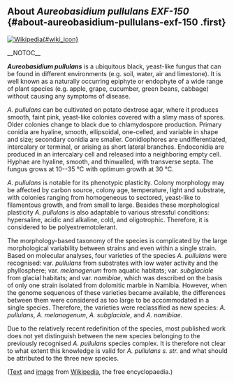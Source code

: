 About *Aureobasidium pullulans EXF-150* {#about-aureobasidium-pullulans-exf-150 .first}
---------------------------------------

[![Wikipedia](/img/wikipedia_logo_v2_en.png){#wiki_icon}](http://en.wikipedia.org/wiki/Aureobasidium_pullulans)

\_\_NOTOC\_\_

***Aureobasidium pullulans*** is a ubiquitous black, yeast-like fungus
that can be found in different environments (e.g. soil, water, air and
limestone). It is well known as a naturally occurring epiphyte or
endophyte of a wide range of plant species (e.g. apple, grape, cucumber,
green beans, cabbage) without causing any symptoms of disease.

*A. pullulans* can be cultivated on potato dextrose agar, where it
produces smooth, faint pink, yeast-like colonies covered with a slimy
mass of spores. Older colonies change to black due to chlamydospore
production. Primary conidia are hyaline, smooth, ellipsoidal,
one-celled, and variable in shape and size; secondary conidia are
smaller. Conidiophores are undifferentiated, intercalary or terminal, or
arising as short lateral branches. Endoconidia are produced in an
intercalary cell and released into a neighboring empty cell. Hyphae are
hyaline, smooth, and thinwalled, with transverse septa. The fungus grows
at 10--35 °C with optimum growth at 30 °C.

*A. pullulans* is notable for its phenotypic plasticity. Colony
morphology may be affected by carbon source, colony age, temperature,
light and substrate, with colonies ranging from homogeneous to sectored,
yeast-like to filamentous growth, and from small to large. Besides these
morphological plasticity *A. pullulans* is also adaptable to various
stressful conditions: hypersaline, acidic and alkaline, cold, and
oligotrophic. Therefore, it is considered to be polyextremotolerant.

The morphology-based taxonomy of the species is complicated by the large
morphological variability between strains and even within a single
strain. Based on molecular analyses, four varieties of the species *A.
pullulans* were recognised: var. *pullulans* from substrates with low
water activity and the phyllosphere; var. *melanogenum* from aquatic
habitats; var. *subglaciale* from glacial habitats; and var. *namibiae*,
which was described on the basis of only one strain isolated from
dolomitic marble in Namibia. However, when the genome sequences of these
varieties became available, the differences between them were considered
as too large to be accommodated in a single species. Therefore, the
varieties were reclassified as new species: *A. pullulans*, *A.
melanogenum*, *A. subglaciale*, and *A. namibiae*.

Due to the relatively recent redefinition of the species, most published
work does not yet distinguish between the new species belonging to the
previously recognised *A. pullulans* species complex. It is therefore
not clear to what extent this knowledge is valid for *A. pullulans* *s.
str.* and what should be attributed to the three new species.

([Text](http://en.wikipedia.org/wiki/Aureobasidium_pullulans) and
[image](https://commons.wikimedia.org/wiki/File:Aureobasidium_pullulans_44026.jpg)
from [Wikipedia](http://en.wikipedia.org/), the free encyclopaedia.)
